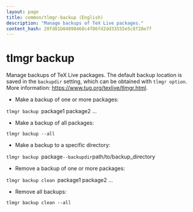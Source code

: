 ```yaml
---
layout: page
title: common/tlmgr-backup (English)
description: "Manage backups of TeX Live packages."
content_hash: 20fd81b04898468c4f86fd2dd33555e5c8f28e7f
---
```

# tlmgr backup

Manage backups of TeX Live packages.
The default backup location is saved in the `backupdir` setting, which can be obtained with `tlmgr option`.
More information: <https://www.tug.org/texlive/tlmgr.html>.

- Make a backup of one or more packages:

`tlmgr backup `<span class="tldr-var badge badge-pill bg-dark-lm bg-white-dm text-white-lm text-dark-dm font-weight-bold">package1 package2 ...</span>

- Make a backup of all packages:

`tlmgr backup --all`

- Make a backup to a specific directory:

`tlmgr backup `<span class="tldr-var badge badge-pill bg-dark-lm bg-white-dm text-white-lm text-dark-dm font-weight-bold">package</span>` --backupdir `<span class="tldr-var badge badge-pill bg-dark-lm bg-white-dm text-white-lm text-dark-dm font-weight-bold">path/to/backup_directory</span>

- Remove a backup of one or more packages:

`tlmgr backup clean `<span class="tldr-var badge badge-pill bg-dark-lm bg-white-dm text-white-lm text-dark-dm font-weight-bold">package1 package2 ...</span>

- Remove all backups:

`tlmgr backup clean --all`

